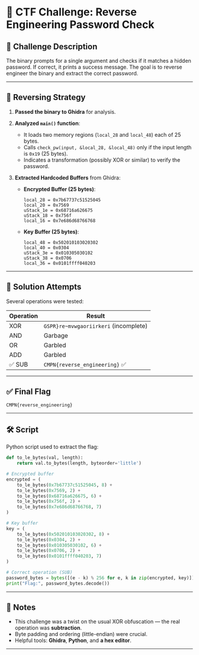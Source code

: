 # 🔐 CTF Challenge: Reverse Engineering Password Check

## 📄 Challenge Description

The binary prompts for a single argument and checks if it matches a hidden password. If correct, it prints a success message. The goal is to reverse engineer the binary and extract the correct password.

---

## 🧠 Reversing Strategy

1. **Passed the binary to Ghidra** for analysis.
2. **Analyzed `main()` function**:
   - It loads two memory regions (`local_28` and `local_48`) each of 25 bytes.
   - Calls `check_pw(input, &local_28, &local_48)` only if the input length is `0x19` (25 bytes).
   - Indicates a transformation (possibly XOR or similar) to verify the password.

3. **Extracted Hardcoded Buffers** from Ghidra:

   - **Encrypted Buffer (25 bytes)**:
     ```
     local_28 = 0x7b67737c51525045
     local_20 = 0x7569
     uStack_1e = 0x68716a626675
     uStack_18 = 0x756f
     local_16 = 0x7e686d68766768
     ```

   - **Key Buffer (25 bytes)**:
     ```
     local_48 = 0x502010103020302
     local_40 = 0x0304
     uStack_3e = 0x010305030102
     uStack_38 = 0x0706
     local_36 = 0x0101ffff040203
     ```

---

## 🧪 Solution Attempts

Several operations were tested:

| Operation | Result |
|----------|--------|
| XOR      | `GSPR}re~mvwgaoriirkeri` (incomplete) |
| AND      | Garbage |
| OR       | Garbled |
| ADD      | Garbled |
| ✅ SUB   | `CMPN{reverse_engineering}` ✅ |

---

## ✅ Final Flag

```
CMPN{reverse_engineering}
```

---

## 🛠 Script

Python script used to extract the flag:

```python
def to_le_bytes(val, length):
    return val.to_bytes(length, byteorder='little')

# Encrypted buffer
encrypted = (
    to_le_bytes(0x7b67737c51525045, 8) +
    to_le_bytes(0x7569, 2) +
    to_le_bytes(0x68716a626675, 6) +
    to_le_bytes(0x756f, 2) +
    to_le_bytes(0x7e686d68766768, 7)
)

# Key buffer
key = (
    to_le_bytes(0x502010103020302, 8) +
    to_le_bytes(0x0304, 2) +
    to_le_bytes(0x010305030102, 6) +
    to_le_bytes(0x0706, 2) +
    to_le_bytes(0x0101ffff040203, 7)
)

# Correct operation (SUB)
password_bytes = bytes([(e - k) % 256 for e, k in zip(encrypted, key)])
print("Flag:", password_bytes.decode())
```

---

## 📎 Notes

- This challenge was a twist on the usual XOR obfuscation — the real operation was **subtraction**.
- Byte padding and ordering (little-endian) were crucial.
- Helpful tools: **Ghidra**, **Python**, and **a hex editor**.

---
